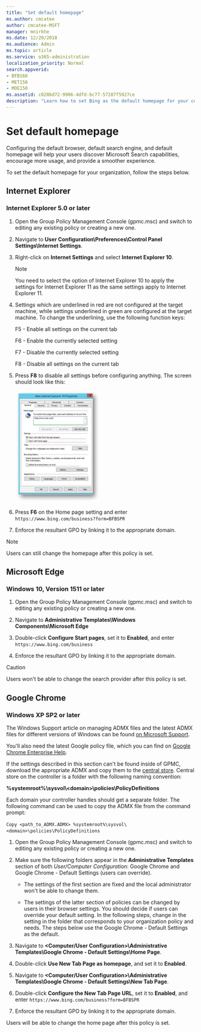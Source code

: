 ```yaml
---
title: "Set default homepage"
ms.author: cmcatee
author: cmcatee-MSFT
manager: mnirkhe
ms.date: 12/20/2018
ms.audience: Admin
ms.topic: article
ms.service: o365-administration
localization_priority: Normal
search.appverid:
- BFB160
- MET150
- MOE150
ms.assetid: c020bd72-9906-4dfd-bc77-57287f5927ce
description: "Learn how to set Bing as the default homepage for your company with Microsoft Search."
---
```


# Set default homepage

Configuring the default browser, default search engine, and default homepage will help your users discover Microsoft Search  capabilities, encourage more usage, and provide a smoother experience.
  
To set the default homepage for your organization, follow the steps below.
  
## Internet Explorer

### Internet Explorer 5.0 or later

1. Open the Group Policy Management Console (gpmc.msc) and switch to editing any existing policy or creating a new one.
    
2. Navigate to **User Configuration\Preferences\Control Panel Settings\Internet Settings**.
    
3. Right-click on **Internet Settings** and select **Internet Explorer 10**.
    
    > [!NOTE]
    > You need to select the option of Internet Explorer 10 to apply the settings for Internet Explorer 11 as the same settings apply to Internet Explorer 11. 
  
4. Settings which are underlined in red are not configured at the target machine, while settings underlined in green are configured at the target machine. To change the underlining, use the following function keys:
    
    F5 - Enable all settings on the current tab
    
    F6 - Enable the currently selected setting
    
    F7 - Disable the currently selected setting
    
    F8 - Disable all settings on the current tab
    
5. Press **F8** to disable all settings before configuring anything. The screen should look like this: 
    
    ![Internet Explorer 10 Properties dialog](media/2fd55755-5007-4e33-a795-c42ce2fcef4a.jpg)
  
6. Press **F6** on the Home page setting and enter `https://www.bing.com/business?form=BFBSPR`
    
7. Enforce the resultant GPO by linking it to the appropriate domain.
    
> [!NOTE]
> Users can still change the homepage after this policy is set. 
  
## Microsoft Edge

### Windows 10, Version 1511 or later

1. Open the Group Policy Management Console (gpmc.msc) and switch to editing any existing policy or creating a new one.
    
2. Navigate to **Administrative Templates\Windows Components\Microsoft Edge**
    
1. Double-click **Configure Start pages**, set it to **Enabled**, and enter `https://www.bing.com/business`
    
3. Enforce the resultant GPO by linking it to the appropriate domain.
    
> [!CAUTION]
> Users won't be able to change the search provider after this policy is set. 
  
## Google Chrome

### Windows XP SP2 or later

The Windows Support article on managing ADMX files and the latest ADMX files for different versions of Windows can be found [on Microsoft Support](https://go.microsoft.com/fwlink/?linkid=2057992).

You'll also need the latest Google policy file, which you can find on [Google Chrome Enterprise Help](https://go.microsoft.com/fwlink/?linkid=2057986).
  
If the settings described in this section can't be found inside of GPMC, download the appropriate ADMX and copy them to the [central store](https://docs.microsoft.com/en-us/previous-versions/windows/it-pro/windows-vista/cc748955%28v%3dws.10%29). Central store on the controller is a folder with the following naming convention:
  
 **%systemroot%\sysvol\\<domain\>\policies\PolicyDefinitions**
  
Each domain your controller handles should get a separate folder. The following command can be used to copy the ADMX file from the command prompt:
  
 `Copy <path_to_ADMX.ADMX> %systemroot%\sysvol\<domain>\policies\PolicyDefinitions`
  
1. Open the Group Policy Management Console (gpmc.msc) and switch to editing any existing policy or creating a new one.
    
2. Make sure the following folders appear in the **Administrative Templates** section of both *User/Computer Configuration*: Google Chrome and Google Chrome - Default Settings (users can override).
    
   - The settings of the first section are fixed and the local administrator won't be able to change them.
    
   - The settings of the latter section of policies can be changed by users in their browser settings.
   You should decide if users can override your default setting. In the following steps, change in the setting in the folder that corresponds to your organization policy and needs. The steps below use the Google Chrome - Default Settings as the default.
    
3. Navigate to **&lt;Computer/User Configuration&gt;\Administrative Templates\Google Chrome - Default Settings\Home Page**.
    
4. Double-click **Use New Tab Page as homepage**, and set it to **Enabled**.
    
5. Navigate to **&lt;Computer/User Configuration&gt;\Administrative Templates\Google Chrome - Default Settings\New Tab Page**.
    
6. Double-click **Configure the New Tab Page URL**, set it to **Enabled**, and enter `https://www.bing.com/business?form=BFBSPR`
    
7. Enforce the resultant GPO by linking it to the appropriate domain.
    
Users will be able to change the home page after this policy is set.